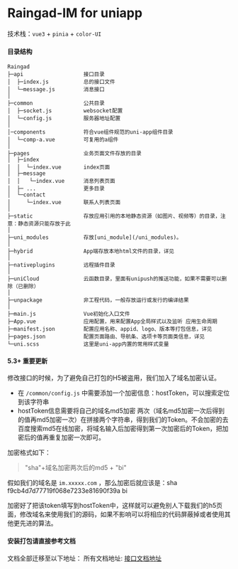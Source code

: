 # Raingad-IM for uniapp

技术栈：`vue3` + `pinia` + `color-UI`

#### 目录结构
```
Raingad
├─api                   接口目录
│  ├─index.js           总的接口文件
│  └─message.js         消息接口
│
├─common                公共目录
│  ├─socket.js          websocket配置
│  └─config.js          服务器地址配置
│ 
│─components            符合vue组件规范的uni-app组件目录
│  └─comp-a.vue         可复用的a组件
│
├─pages                 业务页面文件存放的目录
│  ├─index
│  │  └─index.vue       index页面
│  ├─message
│  │   └─index.vue      消息列表页面
│  ├─ ...               更多目录
│  └─contact
│     └─index.vue       联系人列表页面
│
├─static                存放应用引用的本地静态资源（如图片、视频等）的目录，注意：静态资源只能存放于此
│
├─uni_modules           存放[uni_module](/uni_modules)。
│
├─hybrid                App端存放本地html文件的目录，详见
│
├─nativeplugins         远程插件目录
│
├─uniCloud              云函数目录，里面有unipush的推送功能，如果不需要可以删除（已删除）
│
├─unpackage             非工程代码，一般存放运行或发行的编译结果
│
├─main.js               Vue初始化入口文件
├─App.vue               应用配置，用来配置App全局样式以及监听 应用生命周期
├─manifest.json         配置应用名称、appid、logo、版本等打包信息，详见
├─pages.json            配置页面路由、导航条、选项卡等页面类信息，详见
└─uni.scss              这里是uni-app内置的常用样式变量
```

#### 5.3+ 重要更新
修改接口的时候，为了避免自己打包的H5被盗用，我们加入了域名加密认证。
- 在 `/common/config.js` 中需要添加一个加密信息：hostToken，可以搜索定位到该字符串
- hostToken信息需要将自己的域名md5加密 两次（域名md5加密一次后得到的值再md5加密一次）在拼接两个字符串，得到我们的Token。不会加密的去百度搜索md5在线加密，将域名输入后加密得到第一次加密后的Token，把加密后的值再重复加密一次即可。

加密格式如下：

> "sha"+域名加密两次后的md5 + "bi"

假如我们的域名是 `im.xxxxx.com` ，那么加密后就应该是：sha   f9cb4d7d77719f068e7233e81690f39a   bi

加密好了把该token填写到hostToken中，这样就可以避免别人下载我们的h5页面，修改域名来使用我们的源码，如果不影响可以将相应的代码屏蔽掉或者使用其他更先进的算法。

#### 安装打包请直接参考文档
文档全部迁移至以下地址：
所有文档地址: [接口文档地址](https://apifox.com/apidoc/shared-e563aed5-7578-4620-913f-f6746ece6067)